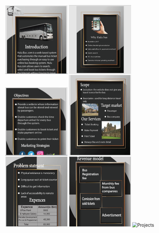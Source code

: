 
<img src="/Images/post1.PNG" alt="Projects" title="Optional title attribute" width="200"/>
<img src="/Images/post2.PNG" alt="Projects" title="Optional title attribute" width="200"/>
<img src="/Images/post3.PNG" alt="Projects" title="Optional title attribute" width="200"/>
<img src="/Images/post4.PNG" alt="Projects" title="Optional title attribute" width="200"/>
<img src="/Images/post6.PNG" alt="Projects" title="Optional title attribute" width="200"/>
<img src="/Images/post8.PNG" alt="Projects" title="Optional title attribute" width="200"/>
<img src="/Images/post7.PNG" alt="Projects" title="Optional title attribute" width="200"/>

